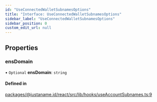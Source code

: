 ```yaml
---
id: "UseConnectedWalletSubnamesOptions"
title: "Interface: UseConnectedWalletSubnamesOptions"
sidebar_label: "UseConnectedWalletSubnamesOptions"
sidebar_position: 0
custom_edit_url: null
---
```


## Properties

### ensDomain

• `Optional` **ensDomain**: `string`

#### Defined in

[packages/@justaname.id/react/src/lib/hooks/useAccountSubnames.ts:9](https://github.com/JustaName-id/JustaName-sdk/blob/26d8d95/packages/@justaname.id/react/src/lib/hooks/useAccountSubnames.ts#L9)
